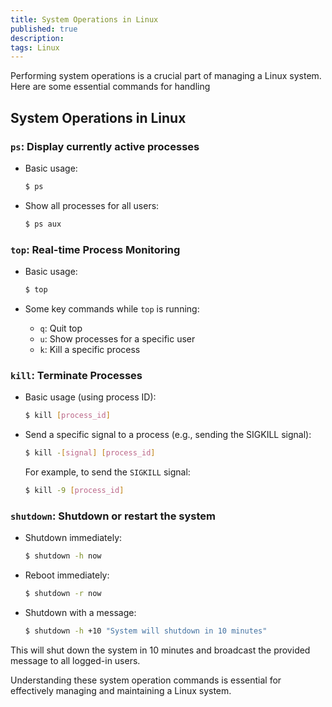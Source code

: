 ```yaml
---
title: System Operations in Linux
published: true
description: 
tags: Linux
---
```

Performing system operations is a crucial part of managing a Linux system. Here are some essential commands for handling 

## System Operations in Linux
### `ps`: Display currently active processes

- Basic usage:
  ```bash
  $ ps
  ```

- Show all processes for all users:
  ```bash
  $ ps aux
  ```

### `top`: Real-time Process Monitoring
- Basic usage:
  ```bash
  $ top
  ```

- Some key commands while `top` is running:
  - `q`: Quit top
  - `u`: Show processes for a specific user
  - `k`: Kill a specific process

### `kill`: Terminate Processes
- Basic usage (using process ID):
  ```bash
  $ kill [process_id]
  ```

- Send a specific signal to a process (e.g., sending the SIGKILL signal):
  ```bash
  $ kill -[signal] [process_id]
  ```
  For example, to send the `SIGKILL` signal:
    ```bash
    $ kill -9 [process_id]
    ```

### `shutdown`: Shutdown or restart the system
- Shutdown immediately:
  ```bash
  $ shutdown -h now
  ```

- Reboot immediately:
  ```bash
  $ shutdown -r now
  ```

- Shutdown with a message:
  ```bash
  $ shutdown -h +10 "System will shutdown in 10 minutes"
  ```

This will shut down the system in 10 minutes and broadcast the provided message to all logged-in users.

Understanding these system operation commands is essential for effectively managing and maintaining a Linux system.
